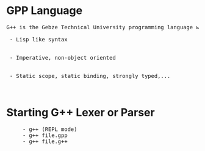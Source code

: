 # GPP Language
<p>
  <pre>
G++ is the Gebze Technical University programming language with:
      <br> - Lisp like syntax <br/>
      <br> - Imperative, non-object oriented <br/>
      <br> - Static scope, static binding, strongly typed,... <br/>
  </pre>
</p>
  
# Starting G++ Lexer or Parser
<p>
   <pre>
     - g++ (REPL mode)
     - g++ file.gpp
     - g++ file.g++
     </pre>
</p>
